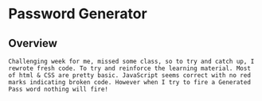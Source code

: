 # Password Generator

## Overview
    Challenging week for me, missed some class, so to try and catch up, I rewrote fresh code. To try and reinforce the learning material. Most of html & CSS are pretty basic. JavaScript seems correct with no red marks indicating broken code. However when I try to fire a Generated Pass word nothing will fire! 